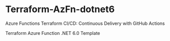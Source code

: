 # Terraform-AzFn-dotnet6

Azure Functions Terraform CI/CD: Continuous Delivery with GitHub Actions

Terraform Azure Function .NET 6.0 Template

